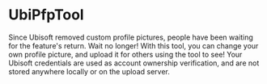 # UbiPfpTool

Since Ubisoft removed custom profile pictures, people have been waiting for the feature's return. Wait no longer! With this tool, you can change your own profile picture, and upload it for others using the tool to see! Your Ubisoft credentials are used as account ownership verification, and are not stored anywhere locally or on the upload server.